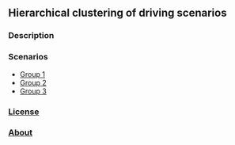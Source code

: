 ## Hierarchical clustering of driving scenarios

### Description




### Scenarios

- [Group 1](scenarios/group1/)
- [Group 2](scenarios/group2/)
- [Group 3](scenarios/group3/)

### [License](/LICENSE.md)


### [About](/ABOUT.md)
